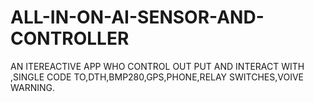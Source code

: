 # ALL-IN-ON-AI-SENSOR-AND-CONTROLLER
AN ITEREACTIVE APP WHO CONTROL OUT PUT AND INTERACT WITH ,SINGLE CODE TO,DTH,BMP280,GPS,PHONE,RELAY SWITCHES,VOIVE WARNING.
